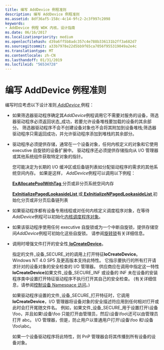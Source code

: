 ```yaml
---
title: 编写 AddDevice 例程准则
description: 编写 AddDevice 例程准则
ms.assetid: 8df36af5-158c-4c14-9fc2-2c3f997c2098
keywords:
- AddDevice 例程 WDK 内核，设计指南
ms.date: 06/16/2017
ms.localizationpriority: medium
ms.openlocfilehash: d39a6ff5b8adc357c4e788b336131b2ff3a682d7
ms.sourcegitcommit: a33b7978e22d5bb9f65ca7056f955319049a2e4c
ms.translationtype: MT
ms.contentlocale: zh-CN
ms.lasthandoff: 01/31/2019
ms.locfileid: "56534728"
---
```

# <a name="guidelines-for-writing-adddevice-routines"></a>编写 AddDevice 例程准则





编写时应考虑以下设计准则[ *AddDevice* ](https://msdn.microsoft.com/library/windows/hardware/ff540521)例程：

-   如果筛选器驱动程序确定其*AddDevice*例程调用它不需要对服务的设备，筛选器驱动程序必须返回状态\_成功，若要允许设备堆栈要加载的设备的其余部分。 筛选器驱动程序不会不创建设备对象也不会将其附加到设备堆栈;筛选器驱动程序只需返回成功，并允许驱动程序添加到堆栈的其余部分。

-   驱动程序必须提供存储，通常在一个设备对象，任何内核定义的对象和它使用 executive 自旋锁的设备扩展中。 驱动程序还必须提供存储指向从 I/O 管理器或其他系统组件获取特定对象的指针。

    您可能决定为长期的 I/O 缓冲区或后备链列表如分配驱动程序的需求的其他系统空间内存。 如果是这样， *AddDevice*例程可以调用以下例程：

    [**ExAllocatePoolWithTag** ](https://msdn.microsoft.com/library/windows/hardware/ff544520)分页或非分页系统空间内存

    [**ExInitializePagedLookasideList** ](https://msdn.microsoft.com/library/windows/hardware/ff545309)或[ **ExInitializeNPagedLookasideList** ](https://msdn.microsoft.com/library/windows/hardware/ff545301)初始化分页或非分页后备链列表

-   如果驱动程序都有设备专用线程或对任何内核定义调度程序对象，在等待*AddDevice*例程可以初始化[内核调度程序对象](kernel-dispatcher-objects.md)。

-   如果该驱动程序使用任何 executive 自旋锁或为一个中断自旋锁，提供存储空间*AddDevice*例程可初始化这些自旋锁。 请参阅[旋转锁](spin-locks.md)有关详细信息。

-   调用时增强文件打开的安全性[ **IoCreateDevice**](https://msdn.microsoft.com/library/windows/hardware/ff548397)。

    指定的文件\_设备\_SECURE\_对的调用上打开特征**IoCreateDevice**。 Windows NT 4.0 SP5 及更高版本支持此特性。 它指示要执行的所有打开请求针对的设备对象的安全检查的 I/O 管理器。 供应商应在调用中指定这一特性**IoCreateDevice**如果文件\_设备\_SECURE\_INF 或设备的 INF 未在设备的安装程序类中设置打开特征驱动程序不执行打开其自己的安全检查。 (有关详细信息，请参阅[控制设备 Namespace 访问](controlling-device-namespace-access.md)。)

    如果驱动程序设置的文件\_设备\_SECURE\_打开特征时，它调用**IoCreateDevice**，I/O 管理器将设备对象的安全描述符应用到任何相对打开或此时会打开尾随文件名。 例如，如果文件\_设备\_SECURE\_用于设置打开\\设备\\foo，并且如果\\设备\\foo 只能打开由管理员，然后\\设备\\foo\\还可以由管理员打开 abc。 I/O 管理器，但是，防止用户以普通用户打开\\设备\\foo 和\\设备\\foo\\abc。

    如果一个设备驱动程序将此特性，则 PnP 管理器会将其传播到所有设备的设备对象。

 

 




